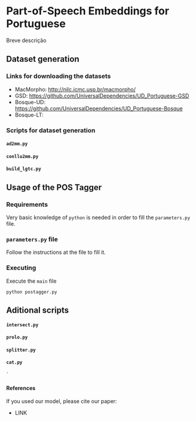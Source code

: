 # Part-of-Speech Embeddings for Portuguese

Breve descrição

## Dataset generation
### Links for downloading the datasets
  - MacMorpho: http://nilc.icmc.usp.br/macmorpho/
  - GSD: https://github.com/UniversalDependencies/UD_Portuguese-GSD 
  - Bosque-UD: https://github.com/UniversalDependencies/UD_Portuguese-Bosque 
  - Bosque-LT:

### Scripts for dataset generation
   #### `ad2mm.py`
   #### `conllu2mm.py`
   #### `build_lgtc.py`

## Usage of the POS Tagger
  ### Requirements
  Very basic knowledge of `python` is needed in order to fill the `parameters.py` file.

  ### `parameters.py` file
  Follow the instructions at the file to fill it.

  ### Executing
  Execute the `main` file
  ```
  python postagger.py
  ```
    
## Aditional scripts
  #### `intersect.py`
  #### `prolo.py`
  #### `splitter.py`
  #### `cat.py`
    `

#### References
If you used our model, please cite our paper:
- LINK
```

```
